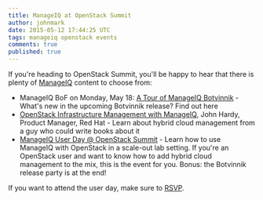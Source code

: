 ```yaml
---
title: ManageIQ at OpenStack Summit
author: johnmark
date: 2015-05-12 17:44:25 UTC
tags: manageiq openstack events
comments: true
published: true
---
```


If you're heading to OpenStack Summit, you'll be happy to hear that there is plenty of [ManageIQ](http://manageiq.org/) content to choose from:

* ManageIQ BoF on Monday, May 18: [A Tour of ManageIQ Botvinnik](http://sched.co/3Gyp) - What's new in the upcoming Botvinnik release? Find out here
* [OpenStack Infrastructure Management with ManageIQ](http://sched.co/2qh1), John Hardy, Product Manager, Red Hat - Learn about hybrid cloud management from a guy who could write books about it
* [ManageIQ User Day @ OpenStack Summit](http://sched.co/3HFm) - Learn how to use ManageIQ with OpenStack in a scale-out lab setting. If you're an OpenStack user and want to know how to add hybrid cloud management to the mix, this is the event for you. Bonus: the Botvinnik release party is at the end!

If you want to attend the user day, make sure to [RSVP](http://miq-oss-cday.eventbrite.com/).
